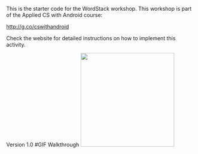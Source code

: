 This is the starter code for the WordStack workshop. 
This workshop is part of the Applied CS with Android course:

http://g.co/cswithandroid

Check the website for detailed instructions on how to implement this activity.

Version 1.0
#GIF Walkthrough
<img src="http://g.recordit.co/ixKLFXq5aF.gif" width=250><br>
